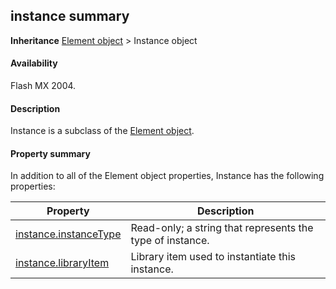 ## instance summary

**Inheritance** [Element object](../Element_object/element_summary.md) > Instance object

#### Availability

Flash MX 2004.

#### Description

Instance is a subclass of the [Element object](../Element_object/element_summary.md).

#### Property summary

In addition to all of the Element object properties, Instance has the following properties:

| **Property** | **Description** |
| --- | --- |
| [instance.instanceType](../Instance_object/instance.md) | Read-only; a string that represents the type of instance. |
| [instance.libraryItem](../Instance_object/instanc1.md) | Library item used to instantiate this instance. |
